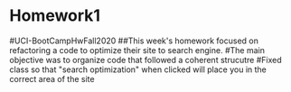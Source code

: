 # Homework1
#UCI-BootCampHwFall2020
##This week's homework focused on refactoring a code to optimize their site to  search engine. 
#The main objective was to organize code that followed a coherent strucutre
#Fixed class so that "search optimization" when clicked will place you in the correct area of the site
